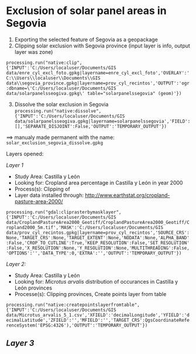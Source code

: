# Exclusion of solar panel areas in Segovia
1. Exporting the selected feature of Segovia as a geopackage
2. Clipping solar exclusion with Segovia province (input layer is info, output layer was zone)

```processing.run("native:clip", {'INPUT':'C:/Users/localuser/Documents/GIS data/enre_cyl_excl_foto.gpkg|layername=enre_cyl_excl_foto','OVERLAY':'C:\\Users\\localuser\\Documents\\GIS data\\segovia_province.gpkg|layername=prov_cyl_recintos','OUTPUT':'ogr:dbname=\'C:/Users/localuser/Documents/GIS data/solarpanelsseogiva.gpkg\' table="solarpanelssegovia" (geom)'})```

3. Dissolve the solar exclusion in Segovia
```processing.run("native:dissolve", {'INPUT':'C:/Users/localuser/Documents/GIS data/solarpanelsseogiva.gpkg|layername=solarpanelssegovia','FIELD':[],'SEPARATE_DISJOINT':False,'OUTPUT':'TEMPORARY_OUTPUT'})```

==> manualy made permanent with the name: `solar_exclusion_segovia_dissolve.gpkg`

Layers opened:

*Layer 1*
- Study Area: Castilla y León
- Looking for: Cropland area percentage in Castilla y León in year 2000
- Process(s): Clipping of
- Layer data installed through: http://www.earthstat.org/cropland-pasture-area-2000/ 

```processing.run("gdal:cliprasterbymasklayer", {'INPUT':'C:/Users/localuser/Documents/GIS data/CroplandPastureArea2000_Geotiff/CroplandPastureArea2000_Geotiff/Cropland2000_5m.tif','MASK':'C:/Users/localuser/Documents/GIS data/prov_cyl_recintos.gpkg|layername=prov_cyl_recintos','SOURCE_CRS':None,'TARGET_CRS':None,'TARGET_EXTENT':None,'NODATA':None,'ALPHA_BAND':False,'CROP_TO_CUTLINE':True,'KEEP_RESOLUTION':False,'SET_RESOLUTION':False,'X_RESOLUTION':None,'Y_RESOLUTION':None,'MULTITHREADING':False,'OPTIONS':'','DATA_TYPE':0,'EXTRA':'','OUTPUT':'TEMPORARY_OUTPUT'})```


*Layer 2:*
- Study Area: Castilla y León
- Looking for: _Microtus arvalis_ distribution of occurances in Castilla y León provinces
- Processe(s): Clipping provinces, Create points layer from table

```processing.run("native:createpointslayerfromtable", {'INPUT':'C:/Users/localuser/Documents/GIS data/Microtus_arvalis_5_1.csv','XFIELD':'decimalLongitude','YFIELD':'decimalLatitude','ZFIELD':'','MFIELD':'','TARGET_CRS':QgsCoordinateReferenceSystem('EPSG:4326'),'OUTPUT':'TEMPORARY_OUTPUT'})```

*Layer 3* 
- 
